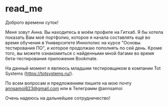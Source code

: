 # read_me
Доброго времени суток!

Меня зовут Анна. Вы находитесь в моём профиле на Гитхаб. Я бы хотела показать Вам моё портфолио, которое я начала составлять ещё во время обучения в Университете Иннополис на курсе "Основы тестирования ПО", и которое продолжаю пополнять по сей день. Кроме того, вы можете ознакомиться с найденными мной багами во время бета-тестирования приложения Bookmate. 

На данный момент я являюсь младшим тестировщиком в компании Tot Systems (https://totsystems.ru/).

По всем вопросам и предложениям пишите на мою почту annsamoi823@gmail.com или в Телеграмм @annsamoi

Очень надеюсь на дальнейшее сотрудничество!
